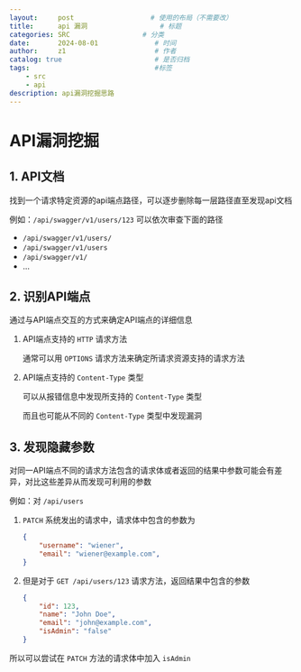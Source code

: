 ```yaml
---
layout:     post   				   # 使用的布局（不需要改）
title:      api 漏洞				    # 标题 
categories: SRC                  # 分类
date:       2024-08-01 				# 时间
author:     z1 						# 作者
catalog: true 						# 是否归档
tags:								#标签
    - src
    - api
description: api漏洞挖掘思路
---
```

# API漏洞挖掘

## 1. API文档

找到一个请求特定资源的api端点路径，可以逐步删除每一层路径直至发现api文档

例如：`/api/swagger/v1/users/123` 可以依次审查下面的路径

- `/api/swagger/v1/users/`
- `/api/swagger/v1/users`
- `/api/swagger/v1/`
- ...

## 2. 识别API端点

通过与API端点交互的方式来确定API端点的详细信息

1. API端点支持的 `HTTP` 请求方法

   通常可以用 `OPTIONS` 请求方法来确定所请求资源支持的请求方法

2. API端点支持的 `Content-Type` 类型

   可以从报错信息中发现所支持的 `Content-Type` 类型

   而且也可能从不同的 `Content-Type` 类型中发现漏洞

## 3. 发现隐藏参数

对同一API端点不同的请求方法包含的请求体或者返回的结果中参数可能会有差异，对比这些差异从而发现可利用的参数

例如：对 `/api/users` 

1. `PATCH` 系统发出的请求中，请求体中包含的参数为

   ```json
   {
       "username": "wiener",
       "email": "wiener@example.com",
   }
   ```

2. 但是对于 `GET /api/users/123` 请求方法，返回结果中包含的参数

   ```json
   {
       "id": 123,
       "name": "John Doe",
       "email": "john@example.com",
       "isAdmin": "false"
   }
   ```

所以可以尝试在 `PATCH` 方法的请求体中加入 `isAdmin` 





